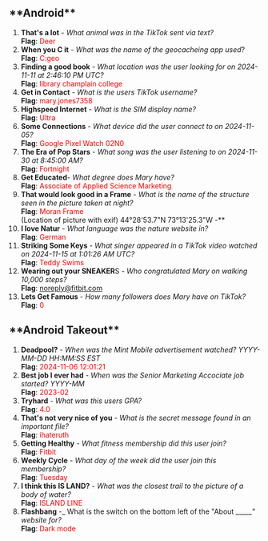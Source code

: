 <h2>**Android**</h2>

1. **That's a lot** - _What animal was in the TikTok sent via text?_  
  **Flag**:  <span style="color:red">Deer</span>   
2. **When you C it** - _What was the name of the geocacheing app used_?  
  **Flag**: <span style="color:red">C:geo</span>  
3. **Finding a good book** - _What location was the user looking for on 2024-11-11 at 2:46:10 PM UTC?_  
  **Flag**: <span style="color:red">library champlain college</span>  
4. **Get in Contact** - _What is the users TikTok username?_  
  **Flag**: <span style="color:red">mary.jones7358</span>
5. **Highspeed Internet** - _What is the SIM display name?_  
  **Flag**: <span style="color:red">Ultra</span>
6. **Some Connections** - _What device did the user connect to on 2024-11-05?_  
  **Flag**: <span style="color:red">Google Pixel Watch 02N0</span>  
7. **The Era of Pop Stars** - _What song was the user listening to on 2024-11-30 at 8:45:00 AM?_  
  **Flag**: <span style="color:red">Fortnight</span>   
8. **Get Educated**- _What degree does Mary have?_  
  **Flag**:  <span style="color:red">Associate of Applied Science Marketing</span>  
9. **That would look good in a Frame** - _What is the name of the structure seen in the picture taken at night?_  
  **Flag**: <span style="color:red">Moran Frame</span>    
  (Location of picture with exif) 44°28'53.7"N 73°13'25.3"W -**
10. **I love Natur** - _What language was the nature website in?_  
  **Flag**: <span style="color:red">German</span>  
11. **Striking Some Keys** - _What singer appeared in a TikTok video watched on 2024-11-15 at 1:01:26 AM UTC?_  
  **Flag**: <span style="color:red">Teddy Swims</span>  
12. **Wearing out your SNEAKER**S - _Who congratulated Mary on walking 10,000 steps?_  
  **Flag**: <span style="color:red">noreply@fitbit.com</span>  
13. **Lets Get Famous** - _How many followers does Mary have on TikTok?_  
  **Flag**:  <span style="color:red">0</span>  


<h2>**Android Takeout**</h2>

1. **Deadpool?** - _When was the Mint Mobile advertisement watched? YYYY-MM-DD HH:MM:SS EST_  
  **Flag**:  <span style="color:red">2024-11-06 12:01:21</span>   
2. **Best job I ever had** - _When was the Senior Marketing Accociate job started? YYYY-MM_  
  **Flag**: <span style="color:red">2023-02</span>  
3. **Tryhard** - _What was this users GPA?_  
  **Flag**: <span style="color:red">4.0</span>   
4. **That's not very nice of you** - _What is the secret message found in an important file?_  
  **Flag**: <span style="color:red">ihateruth</span>   
5. **Getting Healthy** - _What fitness membership did this user join?_  
  **Flag**: <span style="color:red">Fitbit</span>
6. **Weekly Cycle** - _What day of the week did the user join this membership?_  
  **Flag**: <span style="color:red">Tuesday</span>
7. **I think this IS LAND?** - _What was the closest trail to the picture of a body of water?_  
  **Flag**:  <span style="color:red">ISLAND LINE</span>
8. **Flashbang** -_ What is the switch on the bottom left of the "About ______" website for?_  
  **Flag**: <span style="color:red">Dark mode</span>
